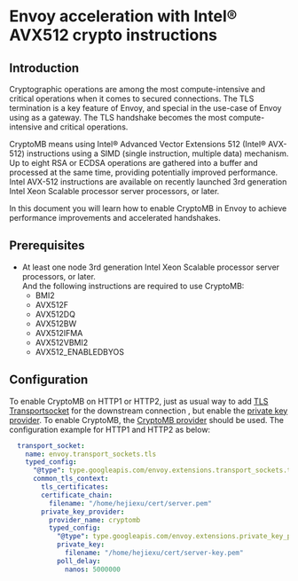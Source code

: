 # Envoy acceleration with Intel® AVX512 crypto instructions

## Introduction

Cryptographic operations are among the most compute-intensive and critical operations when it comes to secured connections. The TLS termination is a key feature of Envoy,
and special in the use-case of Envoy using as a gateway. The TLS handshake becomes the most compute-intensive and critical operations.

CryptoMB means using Intel® Advanced Vector Extensions 512 (Intel® AVX-512) instructions using a SIMD (single instruction, multiple data) mechanism. Up to eight RSA or ECDSA operations are gathered into a buffer and processed at the same time, providing potentially improved performance. Intel AVX-512 instructions are available on recently launched 3rd generation Intel Xeon Scalable processor server processors, or later.

In this document you will learn how to enable CryptoMB in Envoy to achieve performance improvements and accelerated handshakes.

## Prerequisites

- At least one node 3rd generation Intel Xeon Scalable processor server processors, or later.  
  And the following instructions are required to use CryptoMB:
  - BMI2
  - AVX512F
  - AVX512DQ
  - AVX512BW
  - AVX512IFMA
  - AVX512VBMI2
  - AVX512_ENABLEDBYOS

## Configuration

To enable CryptoMB on HTTP1 or HTTP2, just as usual way to add [TLS Transportsocket](https://www.envoyproxy.io/docs/envoy/latest/api-v3/extensions/transport_sockets/tls/v3/tls.proto) for the downstream connection , but enable the [private key provider](https://www.envoyproxy.io/docs/envoy/latest/api-v3/extensions/transport_sockets/tls/v3/tls.proto). To enable CryptoMB,
the [CryptoMB provider](https://www.envoyproxy.io/docs/envoy/latest/api-v3/config/contrib/cryptomb/cryptomb) should be used. The configuration example for HTTP1 and HTTP2 as below:

```yaml
  transport_socket:
    name: envoy.transport_sockets.tls
    typed_config:
      "@type": type.googleapis.com/envoy.extensions.transport_sockets.tls.v3.DownstreamTlsContext
      common_tls_context:
        tls_certificates:
        certificate_chain:
          filename: "/home/hejiexu/cert/server.pem"
        private_key_provider:
          provider_name: cryptomb
          typed_config:  
            "@type": type.googleapis.com/envoy.extensions.private_key_providers.cryptomb.v3alpha.CryptoMbPrivateKeyMethodConfig 
            private_key:
              filename: "/home/hejiexu/cert/server-key.pem"
            poll_delay:
              nanos: 5000000
```
